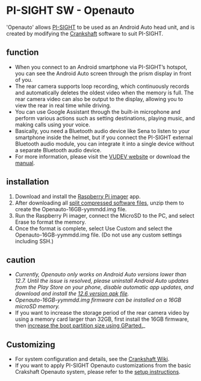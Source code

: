 # PI-SIGHT SW - Openauto

'Openauto' allows [PI-SIGHT](https://github.com/Elenedeath/PI-SIGHT_Helmet_HUD) to be used as an Android Auto head unit, and is created by modifying the [Crankshaft](https://github.com/opencardev/crankshaft) software to suit PI-SIGHT.


## function

 - When you connect to an Android smartphone via PI-SIGHT’s hotspot, you can see the Android Auto screen through the prism display in front of you.
 - The rear camera supports loop recording, which continuously records and automatically deletes the oldest video when the memory is full. The rear camera video can also be output to the display, allowing you to view the rear in real time while driving.
 - You can use Google Assistant through the built-in microphone and perform various actions such as setting destinations, playing music, and making calls using your voice.
 - Basically, you need a Bluetooth audio device like Sena to listen to your smartphone inside the helmet, but if you connect the PI-SIGHT external Bluetooth audio module, you can integrate it into a single device without a separate Bluetooth audio device.
 - For more information, please visit the [VUDEV website](https://sites.google.com/vudev.net/vudevnet/openauto-info) or download the [manual](https://github.com/Elenedeath/PI-SIGHT_SW_Openauto/blob/main/PI-SIGHT%20%EC%82%AC%EC%9A%A9%EC%84%A4%EB%AA%85%EC%84%9C-3%20(%EC%98%A4%ED%94%88%EC%98%A4%ED%86%A0).EN.pdf).


## installation

 1. Download and install the [Raspberry Pi imager](https://www.raspberrypi.com/software/) app.
 2. After downloading all [split compressed software files](http://naver.me/IxscSsEt), unzip them to create the Openauto-16GB-yymmdd.img file.
 3. Run the Raspberry Pi imager, connect the MicroSD to the PC, and select Erase to format the memory.
 4. Once the format is complete, select Use Custom and select the Openauto-16GB-yymmdd.img file. (Do not use any custom settings including SSH.)


## caution

 - _Currently, Openauto only works on Android Auto versions lower than 12.7. Until the issue is resolved, please uninstall Android Auto updates from the Play Store on your phone, disable automatic app updates, and download and install the [12.6 version apk file](https://www.apkmirror.com/apk/google-inc/android-auto/android-auto-12-6-6432-release/android-auto-12-6-643254-release-android-apk-download/)._
 - _Openauto-16GB-yymmdd.img firmware can be installed on a 16GB microSD memory._
 - If you want to increase the storage period of the rear camera video by using a memory card larger than 32GB, first install the 16GB firmware, then [increase the boot partition size using GParted.](https://learn.adafruit.com/resizing-raspberry-pi-boot-partition/edit-partitions)_


## Customizing

 - For system configuration and details, see the [Crankshaft Wiki](https://github.com/opencardev/crankshaft/wiki/Getting-started-with-Crankshaft).
 - If you want to apply PI-SIGHT Openauto customizations from the basic Crakshaft Openauto system, please refer to the [setup instructions](https://github.com/Elenedeath/PI-SIGHT_SW_Openauto/blob/main/Openauto.EN.pdf).
